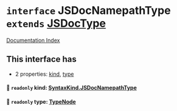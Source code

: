 # `interface` JSDocNamepathType `extends` [JSDocType](../private.interface.JSDocType/README.md)

[Documentation Index](../README.md)

## This interface has

- 2 properties:
[kind](#-readonly-kind-syntaxkindjsdocnamepathtype),
[type](#-readonly-type-typenode)


#### 📄 `readonly` kind: [SyntaxKind.JSDocNamepathType](../private.enum.SyntaxKind/README.md#jsdocnamepathtype--319)



#### 📄 `readonly` type: [TypeNode](../private.interface.TypeNode/README.md)



